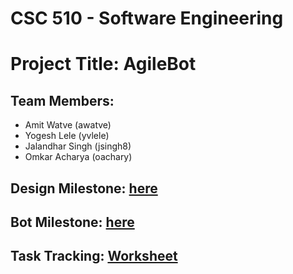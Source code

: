 # CSC 510 - Software Engineering
# Project Title: AgileBot

## Team Members:
* Amit Watve (awatve)
* Yogesh Lele (yvlele)
* Jalandhar Singh (jsingh8)
* Omkar Acharya (oachary)

## Design Milestone: [here](/Design/Design.md)
## Bot Milestone: [here](/Bot/BOT.md)
## Task Tracking: [Worksheet](/Bot/WORKSHEET.md)
